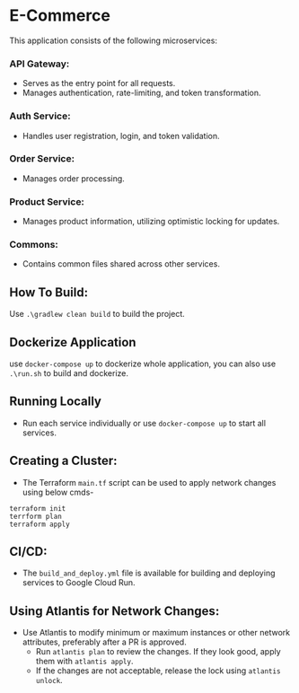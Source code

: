 # E-Commerce

This application consists of the following microservices:

### API Gateway:

- Serves as the entry point for all requests.
- Manages authentication, rate-limiting, and token transformation.

### Auth Service:

- Handles user registration, login, and token validation.

### Order Service:

- Manages order processing.

### Product Service:

- Manages product information, utilizing optimistic locking for updates.

### Commons:

- Contains common files shared across other services.

## How To Build:

Use `.\gradlew clean build` to build the project.

## Dockerize Application

use `docker-compose up` to dockerize whole application, you can also use `.\run.sh` to build and dockerize.

## Running Locally

- Run each service individually or use `docker-compose up` to start all services.

## Creating a Cluster:

- The Terraform `main.tf` script can be used to apply network changes using below cmds-

```
terraform init
terrform plan
terraform apply
```

## CI/CD:

- The `build_and_deploy.yml` file is available for building and deploying services to Google Cloud Run.

## Using Atlantis for Network Changes:

- Use Atlantis to modify minimum or maximum instances or other network attributes, preferably after a PR is approved.
    - Run `atlantis plan` to review the changes. If they look good, apply them with `atlantis apply`.
    - If the changes are not acceptable, release the lock using `atlantis unlock`.
